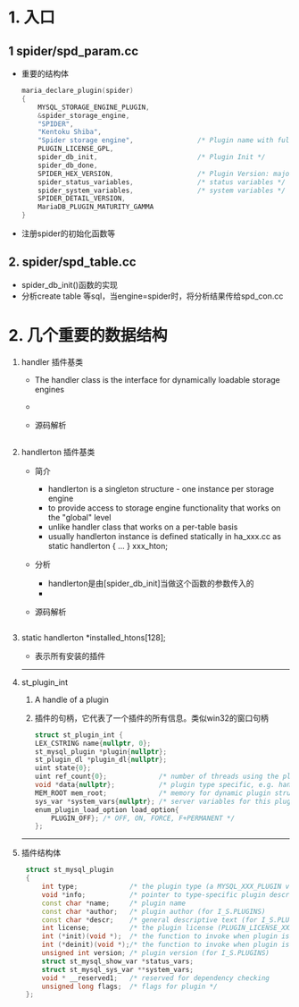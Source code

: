 # 1. 入口

## 1 spider/spd_param.cc

- 重要的结构体

    ```  c++  
    maria_declare_plugin(spider)  
    {  
        MYSQL_STORAGE_ENGINE_PLUGIN,  
        &spider_storage_engine,  
        "SPIDER",  
        "Kentoku Shiba",  
        "Spider storage engine",                /* Plugin name with full version*/
        PLUGIN_LICENSE_GPL,  
        spider_db_init,                         /* Plugin Init */
        spider_db_done,  
        SPIDER_HEX_VERSION,                     /* Plugin Version: major.minor */
        spider_status_variables,                /* status variables */
        spider_system_variables,                /* system variables */
        SPIDER_DETAIL_VERSION,  
        MariaDB_PLUGIN_MATURITY_GAMMA  
    }  
    ```

- 注册spider的初始化函数等

## 2. spider/spd_table.cc

- spider_db_init()函数的实现
- 分析create table 等sql，当engine=spider时，将分析结果传给spd_con.cc


# 2. 几个重要的数据结构

1. handler 插件基类

    - The handler class is the interface for dynamically loadable storage engines
    - 
    - 源码解析
  
        ``` c++

        ```

2. handlerton 插件基类

    - 简介
      - handlerton is a singleton structure - one instance per storage engine
      - to provide access to storage engine functionality that works on the "global" level
      - unlike handler class that works on a per-table basis
      - usually handlerton instance is defined statically in ha_xxx.cc as static handlerton { ... } xxx_hton;
    - 分析
      - handlerton是由[spider_db_init]当做这个函数的参数传入的
      - 
    - 源码解析
  
        ``` c++

        ```

3. static handlerton *installed_htons[128];
    - 表示所有安装的插件

    ---

4. st_plugin_int
   1. A handle of a plugin
   2. 插件的句柄，它代表了一个插件的所有信息。类似win32的窗口句柄

        ``` c++
        struct st_plugin_int {
        LEX_CSTRING name{nullptr, 0};
        st_mysql_plugin *plugin{nullptr};
        st_plugin_dl *plugin_dl{nullptr};
        uint state{0};
        uint ref_count{0};             /* number of threads using the plugin */
        void *data{nullptr};           /* plugin type specific, e.g. handlerton */
        MEM_ROOT mem_root;             /* memory for dynamic plugin structures */
        sys_var *system_vars{nullptr}; /* server variables for this plugin */
        enum_plugin_load_option load_option{
            PLUGIN_OFF}; /* OFF, ON, FORCE, F+PERMANENT */
        };
        ```

    ---
5. 插件结构体

   ``` c++
    struct st_mysql_plugin
    {
        int type;             /* the plugin type (a MYSQL_XXX_PLUGIN value)   */
        void *info;           /* pointer to type-specific plugin descriptor   */
        const char *name;     /* plugin name                                  */
        const char *author;   /* plugin author (for I_S.PLUGINS)              */
        const char *descr;    /* general descriptive text (for I_S.PLUGINS)   */
        int license;          /* the plugin license (PLUGIN_LICENSE_XXX)      */
        int (*init)(void *);  /* the function to invoke when plugin is loaded */
        int (*deinit)(void *);/* the function to invoke when plugin is unloaded */
        unsigned int version; /* plugin version (for I_S.PLUGINS)             */
        struct st_mysql_show_var *status_vars;
        struct st_mysql_sys_var **system_vars;
        void * __reserved1;   /* reserved for dependency checking             */
        unsigned long flags;  /* flags for plugin */
    };
    ```
